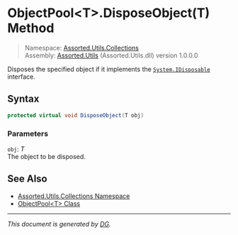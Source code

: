 ﻿# ObjectPool\<T>.DisposeObject(T) Method

> Namespace: [Assorted.Utils.Collections](index.md#assortedutilscollections-namespace)\
> Assembly: [Assorted.Utils](index.md) (Assorted.Utils.dll) version 1.0.0.0

Disposes the specified object if it implements the [`System.IDisposable`](https://docs.microsoft.com/en-us/dotnet/api/system.idisposable) interface.

## Syntax

```csharp
protected virtual void DisposeObject(T obj)
```

### Parameters

`obj`: _T_\
The object to be disposed.

## See Also

- [Assorted.Utils.Collections Namespace](index.md#assortedutilscollections-namespace)
- [ObjectPool\<T> Class](Assorted.Utils.Collections.ObjectPool-1.md)

---

_This document is generated by [DG](https://github.com/Khojasteh/dg)._
